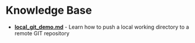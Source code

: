 # Knowledge Base
- **[local_git_demo.md](https://github.com/vikki1107/KnowledgeBase/blob/main/local_git_demo.md)** - Learn how to push a local working directory to a remote GIT repository
